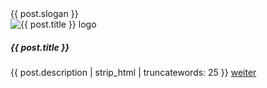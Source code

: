 <div class="col mb-4">
    <div class="card h-100">
        <div class="card-header">
            {{ post.slogan }}
        </div>
        <div class="row no-gutters position-relative">
            <div class="col-lg-4 pr-4 pl-2 align-self-center">
                <img src="{{ post.image }}" class="card-img m-2" alt="{{ post.title }} logo">
            </div>
            <div class="col-lg-8 position-static p-2 pl-md-0">
                <h5 class="mt-0">{{ post.title }}</h5>
                <p>{{ post.description | strip_html | truncatewords: 25 }}
                    <a href="{{post.url}}" class="stretched-link">weiter</a>
                </p>
            </div>
        </div>
    </div>
</div>

